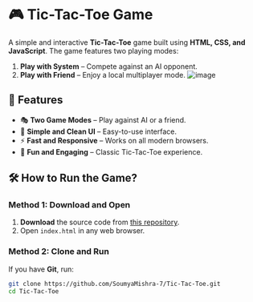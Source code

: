 # 🎮 Tic-Tac-Toe Game

A simple and interactive **Tic-Tac-Toe** game built using **HTML, CSS, and JavaScript**. The game features two playing modes:
1. **Play with System** – Compete against an AI opponent.
2. **Play with Friend** – Enjoy a local multiplayer mode.
![image](https://github.com/user-attachments/assets/730adef7-16e5-4a9f-80a6-08373f6a9c61)



## 🚀 Features
- 🎭 **Two Game Modes** – Play against AI or a friend.
- 🎨 **Simple and Clean UI** – Easy-to-use interface.
- ⚡ **Fast and Responsive** – Works on all modern browsers.
- 🎉 **Fun and Engaging** – Classic Tic-Tac-Toe experience.

## 🛠️ How to Run the Game?
### **Method 1: Download and Open**
1. **Download** the source code from [this repository](https://github.com/SoumyaMishra-7/Tic-Tac-Toe).
2. Open `index.html` in any web browser.



### **Method 2: Clone and Run**
If you have **Git**, run:
```sh
git clone https://github.com/SoumyaMishra-7/Tic-Tac-Toe.git
cd Tic-Tac-Toe
